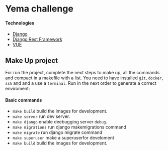 # Yema challenge

#### Technologies

  * [Django](https://www.djangoproject.com/)
  * [Django Rest Framework](http://www.django-rest-framework.org/)
  * [VUE](https://www.google.com/search?client=safari&rls=en&q=vue&ie=UTF-8&oe=UTF-8)
  

## Make Up project

For run the project, complete the next steps to make up, all the commands and compact in a makefile with a list. 
You need to have installed `git`, `docker`, `ssh` and and a use a `terminal`.
Run in the next order to generate a correct enviroment:


#### Basic commands
  * `make build` build the images for development. 
  * `make server` run dev server.
  * `make django` enable deebugging server `debug`.
  * `make migrations` run django makemigrations command
  * `make migrate` run django migrate command
  * `make superuser` make a superuserfor develoment
  * `make build` build the images for development.

